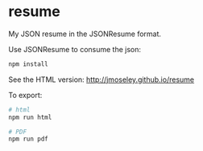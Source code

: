 # resume

My JSON resume in the JSONResume format.

Use JSONResume to consume the json:

```bash
npm install
```

See the HTML version: http://jmoseley.github.io/resume

To export:

```bash
# html
npm run html

# PDF
npm run pdf
```
